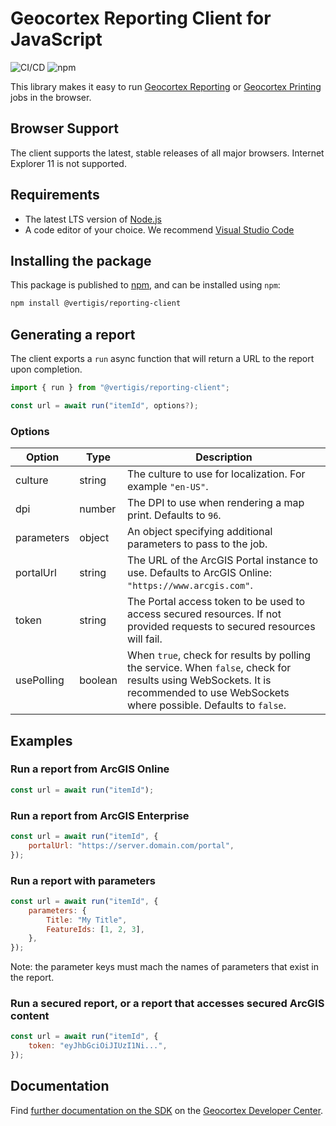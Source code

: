 # Geocortex Reporting Client for JavaScript

![CI/CD](https://github.com/geocortex/vertigis-reporting-client-js/workflows/CI/CD/badge.svg) ![npm](https://img.shields.io/npm/v/@vertigis/reporting-client)

This library makes it easy to run [Geocortex Reporting](https://www.geocortex.com/products/geocortex-reporting/) or [Geocortex Printing](https://www.geocortex.com/products/geocortex-printing/) jobs in the browser.

## Browser Support

The client supports the latest, stable releases of all major browsers. Internet Explorer 11 is not supported.

## Requirements

-   The latest LTS version of [Node.js](https://nodejs.org/en/download/)
-   A code editor of your choice. We recommend [Visual Studio Code](https://code.visualstudio.com/)

## Installing the package

This package is published to [npm](https://www.npmjs.com/package/@vertigis/reporting-client/), and can be installed using `npm`:

```sh
npm install @vertigis/reporting-client
```

## Generating a report

The client exports a `run` async function that will return a URL to the report upon completion.

```js
import { run } from "@vertigis/reporting-client";

const url = await run("itemId", options?);
```

### Options

| Option     | Type    | Description                                                                                                                                                                       |
| ---------- | ------- | --------------------------------------------------------------------------------------------------------------------------------------------------------------------------------- |
| culture    | string  | The culture to use for localization. For example `"en-US"`.                                                                                                                       |
| dpi        | number  | The DPI to use when rendering a map print. Defaults to `96`.                                                                                                                      |
| parameters | object  | An object specifying additional parameters to pass to the job.                                                                                                                    |
| portalUrl  | string  | The URL of the ArcGIS Portal instance to use. Defaults to ArcGIS Online: `"https://www.arcgis.com"`.                                                                              |
| token      | string  | The Portal access token to be used to access secured resources. If not provided requests to secured resources will fail.                                                          |
| usePolling | boolean | When `true`, check for results by polling the service. When `false`, check for results using WebSockets. It is recommended to use WebSockets where possible. Defaults to `false`. |

## Examples

### Run a report from ArcGIS Online

```js
const url = await run("itemId");
```

### Run a report from ArcGIS Enterprise

```js
const url = await run("itemId", {
    portalUrl: "https://server.domain.com/portal",
});
```

### Run a report with parameters

```js
const url = await run("itemId", {
    parameters: {
        Title: "My Title",
        FeatureIds: [1, 2, 3],
    },
});
```

Note: the parameter keys must mach the names of parameters that exist in the report.

### Run a secured report, or a report that accesses secured ArcGIS content

```js
const url = await run("itemId", {
    token: "eyJhbGciOiJIUzI1Ni...",
});
```

## Documentation

Find [further documentation on the SDK](https://developers.geocortex.com/docs/reporting/sdk-overview/) on the [Geocortex Developer Center](https://developers.geocortex.com/docs/reporting/overview/).
